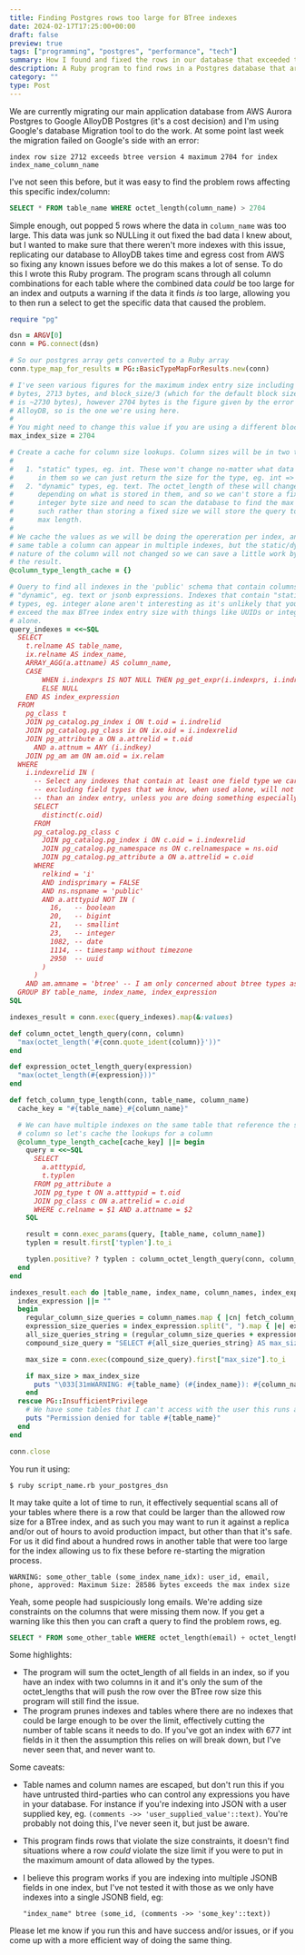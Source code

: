 ```yaml
---
title: Finding Postgres rows too large for BTree indexes
date: 2024-02-17T17:25:00+00:00
draft: false
preview: true
tags: ["programming", "postgres", "performance", "tech"]
summary: How I found and fixed the rows in our database that exceeded the BTree index size, preventing our migration to AlloyDB.
description: A Ruby program to find rows in a Postgres database that are too large for BTree indexes.
category: ""
type: Post
---
```


We are currently migrating our main application database from AWS Aurora Postgres to Google AlloyDB Postgres (it's a cost decision) and I'm using Google's database Migration tool to do the work. At some point last week the migration failed on Google's side with an error:

    index row size 2712 exceeds btree version 4 maximum 2704 for index index_name_column_name

I've not seen this before, but it was easy to find the problem rows affecting this specific index/column:

```sql
SELECT * FROM table_name WHERE octet_length(column_name) > 2704
```

Simple enough, out popped 5 rows where the data in `column_name` was too large. This data was junk so NULLing it out fixed the bad data I knew about, but I wanted to make sure that there weren't more indexes with this issue, replicating our database to AlloyDB takes time and egress cost from AWS so fixing any known issues before we do this makes a lot of sense. To do this I wrote this Ruby program. The program scans through all column combinations for each table where the combined data _could_ be too large for an index and outputs a warning if the data it finds _is_ too large, allowing you to then run a select to get the specific data that caused the problem.

```ruby
require "pg"

dsn = ARGV[0]
conn = PG.connect(dsn)

# So our postgres array gets converted to a Ruby array
conn.type_map_for_results = PG::BasicTypeMapForResults.new(conn)

# I've seen various figures for the maximum index entry size including 2712
# bytes, 2713 bytes, and block_size/3 (which for the default block size of 8 kB
# is ~2730 bytes), however 2704 bytes is the figure given by the error from
# AlloyDB, so is the one we're using here.
#
# You might need to change this value if you are using a different block size.
max_index_size = 2704

# Create a cache for column size lookups. Column sizes will be in two types:
#
#   1. "static" types, eg. int. These won't change no-matter what data is stored
#      in them so we can just return the size for the type, eg. int => 4 bytes.
#   2. "dynamic" types, eg. text. The octet_length of these will change
#      depending on what is stored in them, and so we can't store a fixed
#      integer byte size and need to scan the database to find the max size. As
#      such rather than storing a fixed size we will store the query to find the
#      max length.
#
# We cache the values as we will be doing the opereration per index, and for the
# same table a column can appear in multiple indexes, but the static/dynamic
# nature of the column will not changed so we can save a little work by cacheing
# the result.
@column_type_length_cache = {}

# Query to find all indexes in the 'public' schema that contain columns that are
# "dynamic", eg. text or jsonb expressions. Indexes that contain "static" data
# types, eg. integer alone aren't interesting as it's unlikely that you will
# exceed the max BTree index entry size with things like UUIDs or integers
# alone.
query_indexes = <<~SQL
  SELECT
    t.relname AS table_name,
    ix.relname AS index_name,
    ARRAY_AGG(a.attname) AS column_name,
    CASE
        WHEN i.indexprs IS NOT NULL THEN pg_get_expr(i.indexprs, i.indrelid)
        ELSE NULL
    END AS index_expression
  FROM
    pg_class t
    JOIN pg_catalog.pg_index i ON t.oid = i.indrelid
    JOIN pg_catalog.pg_class ix ON ix.oid = i.indexrelid
    JOIN pg_attribute a ON a.attrelid = t.oid
      AND a.attnum = ANY (i.indkey)
    JOIN pg_am am ON am.oid = ix.relam
  WHERE
    i.indexrelid IN (
      -- Select any indexes that contain at least one field type we care about,
      -- excluding field types that we know, when used alone, will not be larger
      -- than an index entry, unless you are doing something especially fruity.
      SELECT
        distinct(c.oid)
      FROM
      pg_catalog.pg_class c
        JOIN pg_catalog.pg_index i ON c.oid = i.indexrelid
        JOIN pg_catalog.pg_namespace ns ON c.relnamespace = ns.oid
        JOIN pg_catalog.pg_attribute a ON a.attrelid = c.oid
      WHERE
        relkind = 'i'
        AND indisprimary = FALSE
        AND ns.nspname = 'public'
        AND a.atttypid NOT IN (
          16,   -- boolean
          20,   -- bigint
          21,   -- smallint
          23,   -- integer
          1082, -- date
          1114, -- timestamp without timezone
          2950  -- uuid
        )
      )
    AND am.amname = 'btree' -- I am only concerned about btree types as that was the error we are dealing with
  GROUP BY table_name, index_name, index_expression
SQL

indexes_result = conn.exec(query_indexes).map(&:values)

def column_octet_length_query(conn, column)
  "max(octet_length('#{conn.quote_ident(column)}'))"
end

def expression_octet_length_query(expression)
  "max(octet_length(#{expression}))"
end

def fetch_column_type_length(conn, table_name, column_name)
  cache_key = "#{table_name}_#{column_name}"

  # We can have multiple indexes on the same table that reference the same
  # column so let's cache the lookups for a column
  @column_type_length_cache[cache_key] ||= begin
    query = <<~SQL
      SELECT
        a.atttypid,
        t.typlen
      FROM pg_attribute a
      JOIN pg_type t ON a.atttypid = t.oid
      JOIN pg_class c ON a.attrelid = c.oid
      WHERE c.relname = $1 AND a.attname = $2
    SQL

    result = conn.exec_params(query, [table_name, column_name])
    typlen = result.first['typlen'].to_i

    typlen.positive? ? typlen : column_octet_length_query(conn, column_name)
  end
end

indexes_result.each do |table_name, index_name, column_names, index_expression|
  index_expression ||= ""
  begin
    regular_column_size_queries = column_names.map { |cn| fetch_column_type_length(conn, table_name, cn) }
    expression_size_queries = index_expression.split(", ").map { |e| expression_octet_length_query(e) }
    all_size_queries_string = (regular_column_size_queries + expression_size_queries).join(' + ')
    compound_size_query = "SELECT #{all_size_queries_string} AS max_size FROM #{conn.quote_ident(table_name)}"

    max_size = conn.exec(compound_size_query).first["max_size"].to_i

    if max_size > max_index_size
      puts "\033[31mWARNING: #{table_name} (#{index_name}): #{column_names.join(', ')}: Maximum Size: #{max_size} bytes exceeds the max index size\033[0m"
    end
  rescue PG::InsufficientPrivilege
    # We have some tables that I can't access with the user this runs as, but I don't care about them.
    puts "Permission denied for table #{table_name}"
  end
end

conn.close
```

You run it using:

    $ ruby script_name.rb your_postgres_dsn

It may take quite a lot of time to run, it effectively sequential scans all of your tables where there is a row that could be larger than the allowed row size for a BTree index, and as such you may want to run it against a replica and/or out of hours to avoid production impact, but other than that it's safe. For us it did find about a hundred rows in another table that were too large for the index allowing us to fix these before re-starting the migration process.

    WARNING: some_other_table (some_index_name_idx): user_id, email, phone, approved: Maximum Size: 28586 bytes exceeds the max index size

Yeah, some people had suspiciously long emails. We're adding size constraints on the columns that were missing them now. If you get a warning like this then you can craft a query to find the problem rows, eg.

```sql
SELECT * FROM some_other_table WHERE octet_length(email) + octet_length(phone) > 2704
```

Some highlights:

- The program will sum the octet_length of all fields in an index, so if you have an index with two columns in it and it's only the sum of the octet_lengths that will push the row over the BTree row size this program will still find the issue.
- The program prunes indexes and tables where there are no indexes that could be large enough to be over the limit, effectively cutting the number of table scans it needs to do. If you've got an index with 677 int fields in it then the assumption this relies on will break down, but I've never seen that, and never want to.

Some caveats:

- Table names and column names are escaped, but don't run this if you have untrusted third-parties who can control any expressions you have in your database. For instance if you're indexing into JSON with a user supplied key, eg. `(comments ->> 'user_supplied_value'::text)`. You're probably not doing this, I've never seen it, but just be aware.
- This program finds rows that violate the size constraints, it doesn't find situations where a row _could_ violate the size limit if you were to put in the maximum amount of data allowed by the types.
- I believe this program works if you are indexing into multiple JSONB fields in one index, but I've not tested it with those as we only have indexes into a single JSONB field, eg:

      "index_name" btree (some_id, (comments ->> 'some_key'::text))

Please let me know if you run this and have success and/or issues, or if you come up with a more efficient way of doing the same thing.
